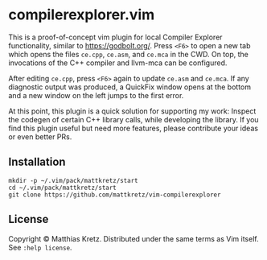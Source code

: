 # compilerexplorer.vim

This is a proof-of-concept vim plugin for local Compiler Explorer 
functionality, similar to https://godbolt.org/. Press `<F6>` to open a new tab 
which opens the files `ce.cpp`, `ce.asm`, and `ce.mca` in the CWD. On top, the 
invocations of the C++ compiler and llvm-mca can be configured.

After editing `ce.cpp`, press `<F6>` again to update `ce.asm` and `ce.mca`. If 
any diagnostic output was produced, a QuickFix window opens at the bottom and a 
new window on the left jumps to the first error.

At this point, this plugin is a quick solution for supporting my work: Inspect 
the codegen of certain C++ library calls, while developing the library.
If you find this plugin useful but need more features, please contribute your 
ideas or even better PRs.

## Installation

    mkdir -p ~/.vim/pack/mattkretz/start
    cd ~/.vim/pack/mattkretz/start
    git clone https://github.com/mattkretz/vim-compilerexplorer

## License

Copyright © Matthias Kretz.  Distributed under the same terms as Vim itself.
See `:help license`.
